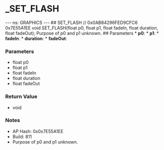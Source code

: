 # _SET_FLASH

--- ns: GRAPHICS --- ## SET_FLASH  // 0x0AB84296FED9CFC6 0x7E55A1EE void SET_FLASH(float p0, float p1, float fadeIn, float duration, float fadeOut);  Purpose of p0 and p1 unknown.  ## Parameters * **p0**: * **p1**: * **fadeIn**: * **duration**: * **fadeOut**:

### Parameters
* float p0
* float p1
* float fadeIn
* float duration
* float fadeOut

### Return Value
* void

### Notes
* AP Hash: 0x0x7E55A1EE
* Build: 811
* Purpose of p0 and p1 unknown.


